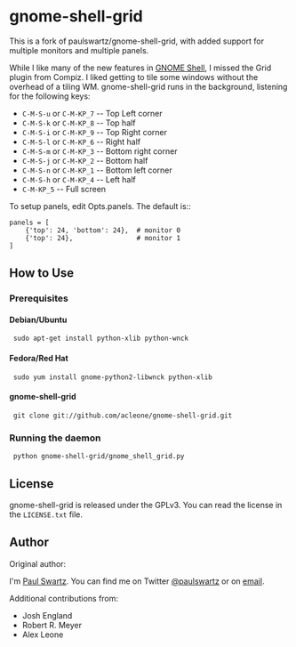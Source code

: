 gnome-shell-grid
================

This is a fork of paulswartz/gnome-shell-grid, with added support for
multiple monitors and multiple panels.

While I like many of the new features in
[GNOME Shell](http://live.gnome.org/GnomeShell), I missed the Grid plugin
from Compiz.  I liked getting to tile some windows without the overhead
of a tiling WM.  gnome-shell-grid runs in the background, listening for the
following keys:

* `C-M-S-u` or `C-M-KP_7` -- Top Left corner
* `C-M-S-k` or `C-M-KP_8` -- Top half
* `C-M-S-i` or `C-M-KP_9` -- Top Right corner
* `C-M-S-l` or `C-M-KP_6` -- Right half
* `C-M-S-m` or `C-M-KP_3` -- Bottom right corner
* `C-M-S-j` or `C-M-KP_2` -- Bottom half
* `C-M-S-n` or `C-M-KP_1` -- Bottom left corner
* `C-M-S-h` or `C-M-KP_4` -- Left half
* `C-M-KP_5` -- Full screen

To setup panels, edit Opts.panels.  The default is::

    panels = [
        {'top': 24, 'bottom': 24},  # monitor 0
        {'top': 24},                # monitor 1
    ]


How to Use
----------

### Prerequisites ###
#### Debian/Ubuntu #####

     sudo apt-get install python-xlib python-wnck

#### Fedora/Red Hat ####

     sudo yum install gnome-python2-libwnck python-xlib

#### gnome-shell-grid ####
     git clone git://github.com/acleone/gnome-shell-grid.git

### Running the daemon ###
     python gnome-shell-grid/gnome_shell_grid.py

License
-------

gnome-shell-grid is released under the GPLv3.  You can read the license in the
`LICENSE.txt` file.

Author
------

Original author:

I'm [Paul Swartz](http://paulswartz.net).  You can find me on Twitter
[@paulswartz](http://twitter.com/paulswartz) or on
[email](mailto:paulswartz+gnomeshellgrid@gmail.com).

Additional contributions from:

* Josh England
* Robert R. Meyer
* Alex Leone

